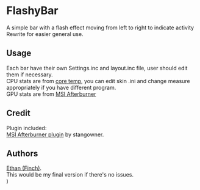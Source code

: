 # FlashyBar
A simple bar with a flash effect moving from left to right to indicate activity 
Rewrite for easier general use.

## Usage
Each bar have their own Settings.inc and layout.inc file, user should edit them if necessary.  
CPU stats are from [core temp](https://www.alcpu.com/CoreTemp/), you can edit skin .ini and change measure appropriately if you have different program.  
GPU stats are from [MSI Afterburner](https://www.guru3d.com/files-details/msi-afterburner-beta-download.html)  

## Credit
Plugin included:  
[MSI Afterburner plugin](https://forums.guru3d.com/threads/rainmeter-plugin-for-msi-afterburner.319558/) by stangowner.    

## Authors
[Ethan (Finch)](https://github.com/callmeEthan).  
This would be my final version if there's no issues.  
)
